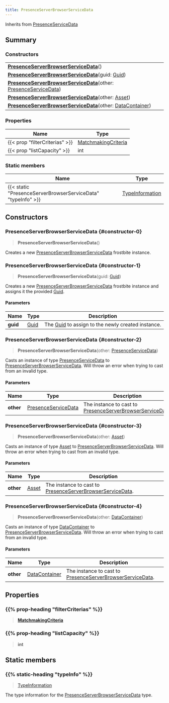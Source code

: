 ```yaml
---
title: PresenceServerBrowserServiceData
---
```


Inherits from 
[PresenceServiceData](/vext/ref/fb/presenceservicedata)

## Summary
### Constructors
| |
| ----------- |
| **[PresenceServerBrowserServiceData](#constructor-0)**() |
| **[PresenceServerBrowserServiceData](#constructor-1)**(guid: [Guid](/vext/ref/shared/class/guid)) |
| **[PresenceServerBrowserServiceData](#constructor-2)**(other: [PresenceServiceData](/vext/ref/fb/presenceservicedata)) |
| **[PresenceServerBrowserServiceData](#constructor-3)**(other: [Asset](/vext/ref/fb/asset)) |
| **[PresenceServerBrowserServiceData](#constructor-4)**(other: [DataContainer](/vext/ref/shared/class/datacontainer)) |

### Properties
| Name | Type |
| ---- | ---- |
| {{< prop "filterCriterias" >}} | [MatchmakingCriteria](/vext/ref/fb/matchmakingcriteria) |
| {{< prop "listCapacity" >}} | int |

### Static members
| Name | Type |
| ---- | ---- |
| {{< static "PresenceServerBrowserServiceData" "typeInfo" >}} | [TypeInformation](/vext/ref/shared/class/typeinformation) |

## Constructors
### PresenceServerBrowserServiceData {#constructor-0}
> **PresenceServerBrowserServiceData**()

Creates a new [PresenceServerBrowserServiceData](/vext/ref/fb/presenceserverbrowserservicedata) frostbite instance.

### PresenceServerBrowserServiceData {#constructor-1}
> **PresenceServerBrowserServiceData**(guid: [Guid](/vext/ref/shared/class/guid))

Creates a new [PresenceServerBrowserServiceData](/vext/ref/fb/presenceserverbrowserservicedata) frostbite instance and assigns it the provided [Guid](/vext/ref/shared/class/guid).

#### Parameters
| Name | Type | Description |
| ---- | ---- | ----------- |
| **guid** | [Guid](/vext/ref/shared/class/guid) | The [Guid](/vext/ref/shared/class/guid) to assign to the newly created instance. |

### PresenceServerBrowserServiceData {#constructor-2}
> **PresenceServerBrowserServiceData**(other: [PresenceServiceData](/vext/ref/fb/presenceservicedata))

Casts an instance of type [PresenceServiceData](/vext/ref/fb/presenceservicedata) to [PresenceServerBrowserServiceData](/vext/ref/fb/presenceserverbrowserservicedata). Will throw an error when trying to cast from an invalid type.

#### Parameters
| Name | Type | Description |
| ---- | ---- | ----------- |
| **other** | [PresenceServiceData](/vext/ref/fb/presenceservicedata) | The instance to cast to [PresenceServerBrowserServiceData](/vext/ref/fb/presenceserverbrowserservicedata). |

### PresenceServerBrowserServiceData {#constructor-3}
> **PresenceServerBrowserServiceData**(other: [Asset](/vext/ref/fb/asset))

Casts an instance of type [Asset](/vext/ref/fb/asset) to [PresenceServerBrowserServiceData](/vext/ref/fb/presenceserverbrowserservicedata). Will throw an error when trying to cast from an invalid type.

#### Parameters
| Name | Type | Description |
| ---- | ---- | ----------- |
| **other** | [Asset](/vext/ref/fb/asset) | The instance to cast to [PresenceServerBrowserServiceData](/vext/ref/fb/presenceserverbrowserservicedata). |

### PresenceServerBrowserServiceData {#constructor-4}
> **PresenceServerBrowserServiceData**(other: [DataContainer](/vext/ref/shared/class/datacontainer))

Casts an instance of type [DataContainer](/vext/ref/shared/class/datacontainer) to [PresenceServerBrowserServiceData](/vext/ref/fb/presenceserverbrowserservicedata). Will throw an error when trying to cast from an invalid type.

#### Parameters
| Name | Type | Description |
| ---- | ---- | ----------- |
| **other** | [DataContainer](/vext/ref/shared/class/datacontainer) | The instance to cast to [PresenceServerBrowserServiceData](/vext/ref/fb/presenceserverbrowserservicedata). |

## Properties
### {{% prop-heading "filterCriterias" %}}
> **[MatchmakingCriteria](/vext/ref/fb/matchmakingcriteria)**

### {{% prop-heading "listCapacity" %}}
> **int**

## Static members
### {{% static-heading "typeInfo" %}}
> [TypeInformation](/vext/ref/shared/class/typeinformation)

The type information for the [PresenceServerBrowserServiceData](/vext/ref/fb/presenceserverbrowserservicedata) type.

